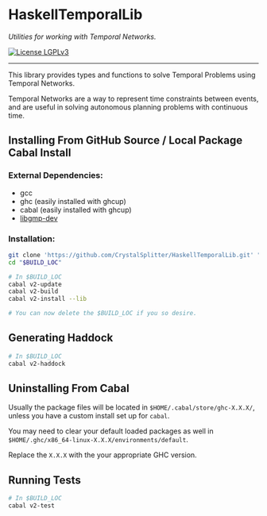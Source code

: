 # HaskellTemporalLib
*Utilities for working with Temporal Networks.*

[![License LGPLv3](https://img.shields.io/github/license/CrystalSplitter/HaskellTemporalLib?style=for-the-badge)](https://opensource.org/licenses/LGPL-3.0)

---

This library provides types and functions to solve Temporal Problems using
Temporal Networks.

Temporal Networks are a way to represent time constraints between events, and
are useful in solving autonomous planning problems with continuous time.

## Installing From GitHub Source / Local Package Cabal Install

### External Dependencies:
  * gcc
  * ghc (easily installed with ghcup)
  * cabal (easily installed with ghcup)
  * [libgmp-dev](https://packages.debian.org/buster/libgmp-dev)

### Installation:

```bash
git clone 'https://github.com/CrystalSplitter/HaskellTemporalLib.git' "$BUILD_LOC"
cd "$BUILD_LOC"

# In $BUILD_LOC
cabal v2-update
cabal v2-build
cabal v2-install --lib

# You can now delete the $BUILD_LOC if you so desire.
```

## Generating Haddock

```bash
# In $BUILD_LOC
cabal v2-haddock
```

## Uninstalling From Cabal
Usually the package files will be located in `$HOME/.cabal/store/ghc-X.X.X/`,
unless you have a custom install set up for `cabal`.

You may need to clear your default loaded packages as well in
`$HOME/.ghc/x86_64-linux-X.X.X/environments/default`.

Replace the `X.X.X` with the your appropriate GHC version.

## Running Tests
```bash
# In $BUILD_LOC
cabal v2-test
```
